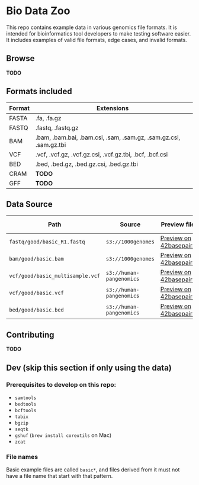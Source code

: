 # Bio Data Zoo

This repo contains example data in various genomics file formats. It is intended for bioinformatics tool developers to make testing software easier. It includes examples of valid file formats, edge cases, and invalid formats.

## Browse

**TODO**

## Formats included

|Format|Extensions|
|--|--|
|FASTA|.fa, .fa.gz|
|FASTQ|.fastq, .fastq.gz|
|BAM|.bam, .bam.bai, .bam.csi, .sam, .sam.gz, .sam.gz.csi, .sam.gz.tbi|
|VCF|.vcf, .vcf.gz, .vcf.gz.csi, .vcf.gz.tbi, .bcf, .bcf.csi|
|BED|.bed, .bed.gz, .bed.gz.csi, .bed.gz.tbi|
|CRAM|**TODO**|
|GFF|**TODO**|


## Data Source

|Path|Source|Preview file|Download file|
|--|--|--|--|
| `fastq/good/basic_R1.fastq` | `s3://1000genomes` | [Preview on 42basepairs](https://42basepairs.com/browse/s3/1000genomes/phase3/data/NA12878/sequence_read?file=ERR001268_1.filt.fastq.gz&preview=) | [Download file](https://42basepairs.com/download/s3/1000genomes/phase3/data/NA12878/sequence_read/ERR001268_1.filt.fastq.gz) |
| `bam/good/basic.bam` | `s3://1000genomes` | [Preview on 42basepairs](https://42basepairs.com/browse/s3/1000genomes/phase3/data/NA12878/alignment?file=NA12878.chrom11.ILLUMINA.bwa.CEU.low_coverage.20121211.bam&preview=) | [Download file](https://42basepairs.com/download/s3/1000genomes/phase3/data/NA12878/alignment/NA12878.chrom11.ILLUMINA.bwa.CEU.low_coverage.20121211.bam) |
| `vcf/good/basic_multisample.vcf` | `s3://human-pangenomics` | [Preview on 42basepairs](https://42basepairs.com/browse/s3/1000genomes/technical/working/20140708_previous_phase3/chrXY_v1a?file=ALL.chrY.phase3_integrated_v1a.20130502.genotypes.vcf.gz&preview=) | [Download file]("https://42basepairs.com/download/s3/1000genomes/technical/working/20140708_previous_phase3/chrXY_v1a/ALL.chrY.phase3_integrated_v1a.20130502.genotypes.vcf.gz") |
| `vcf/good/basic.vcf` | `s3://human-pangenomics` | [Preview on 42basepairs](https://42basepairs.com/browse/s3/1000genomes/technical/working/20140708_previous_phase3/chrXY_v1a?file=ALL.wgs.phase3_shapeit2_mvncall_integrated_v5a.20130502.sites.vcf.gz&preview=) | [Download file](https://42basepairs.com/download/s3/1000genomes/technical/working/20140708_previous_phase3/chrXY_v1a/ALL.wgs.phase3_shapeit2_mvncall_integrated_v5a.20130502.sites.vcf.gz) |
| `bed/good/basic.bed` | `s3://human-pangenomics` | [Preview on 42basepairs](https://42basepairs.com/browse/s3/human-pangenomics/pangenomes/freeze/freeze1/minigraph?file=hprc-v1.0-minigraph-chm13.bb.bed.gz&preview=) | [Download file](https://42basepairs.com/download/s3/human-pangenomics/pangenomes/freeze/freeze1/minigraph/hprc-v1.0-minigraph-chm13.bb.bed.gz) |


## Contributing

**TODO**

## Dev (skip this section if only using the data)

### Prerequisites to develop on this repo:

* `samtools`
* `bedtools`
* `bcftools`
* `tabix`
* `bgzip`
* `seqtk`
* `gshuf` (`brew install coreutils` on Mac)
* `zcat`

### File names

Basic example files are called `basic*`, and files derived from it must not have a file name that start with that pattern.
